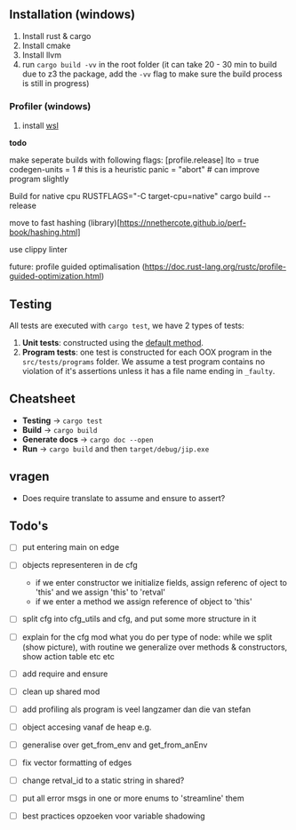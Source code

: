 ## Installation (windows)
1. Install rust & cargo
2. Install cmake 
3. Install llvm
4. run `cargo build -vv` in the root folder (it can take 20 - 30 min to build due to z3 the package, add the `-vv` flag to make sure the build process is still in progress)

### Profiler (windows)
1. install [wsl](https://learn.microsoft.com/en-us/windows/wsl/install)

**todo**

make seperate builds with following flags:
[profile.release]
lto = true
codegen-units = 1 # this is a heuristic
panic = "abort" # can improve program slightly

Build for native cpu
RUSTFLAGS="-C target-cpu=native" cargo build --release

move to fast hashing (library)[https://nnethercote.github.io/perf-book/hashing.html]

use clippy linter

future:
profile guided optimalisation (https://doc.rust-lang.org/rustc/profile-guided-optimization.html)

## Testing
All tests are executed with `cargo test`, we have 2 types of tests:

1. **Unit tests**: constructed using the [default method](https://doc.rust-lang.org/rust-by-example/testing/unit_testing.html).
1. **Program tests**: one test is constructed for each OOX program in the `src/tests/programs` folder. We assume a test program contains no violation of it's assertions unless it has a file name ending in `_faulty`.

## Cheatsheet
- **Testing** -> `cargo test`
- **Build** -> `cargo build`
- **Generate docs** -> `cargo doc --open`
- **Run** -> `cargo build` and then `target/debug/jip.exe`

## vragen
- Does require translate to assume and ensure to assert?

## Todo's
- [ ] put entering main on edge

- [ ] objects representeren in de cfg
    - if we enter constructor we initialize fields, assign referenc of oject to 'this' and we assign 'this' to 'retval'
    - if we enter a method we assign reference of object to 'this'
- [ ] split cfg into cfg_utils and cfg, and put some more structure in it
- [ ] explain for the cfg mod what you do per type of node: while we split (show picture), with routine we generalize over methods & constructors, show action table etc etc
- [ ] add require and ensure
- [ ] clean up shared mod

- [ ] add profiling als program is veel langzamer dan die van stefan
- [ ] object accesing vanaf de heap e.g.
- [ ] generalise over get_from_env and get_from_anEnv
- [ ] fix vector formatting of edges
- [ ] change retval_id to a static string in shared?
- [ ] put all error msgs in one or more enums to 'streamline' them
- [ ] best practices opzoeken voor variable shadowing